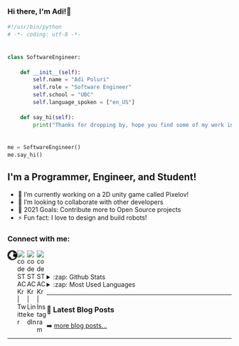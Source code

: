 ### Hi there, I'm Adi!👋

```python
#!/usr/bin/python
# -*- coding: utf-8 -*-


class SoftwareEngineer:

    def __init__(self):
        self.name = "Adi Poluri"
        self.role = "Software Engineer"
        self.school = "UBC"
        self.language_spoken = ["en_US"]
        
    def say_hi(self):
        print("Thanks for dropping by, hope you find some of my work interesting.")
        
        
me = SoftwareEngineer()
me.say_hi()
```

## I'm a Programmer, Engineer, and Student!

- 🔭 I’m currently working on a 2D unity game called Pixelov!
- 👯 I’m looking to collaborate with other developers
- 🥅 2021 Goals: Contribute more to Open Source projects
- ⚡ Fun fact: I love to design and build robots!

### Connect with me:

[<img align="left" alt="codeSTACKr.com" width="22px" src="https://raw.githubusercontent.com/iconic/open-iconic/master/svg/globe.svg" />][website]
[<img align="left" alt="codeSTACKr | Twitter" width="22px" src="https://cdn.jsdelivr.net/npm/simple-icons@v3/icons/twitter.svg" />][twitter]
[<img align="left" alt="codeSTACKr | LinkedIn" width="22px" src="https://cdn.jsdelivr.net/npm/simple-icons@v3/icons/linkedin.svg" />][linkedin]
[<img align="left" alt="codeSTACKr | Instagram" width="22px" src="https://cdn.jsdelivr.net/npm/simple-icons@v3/icons/instagram.svg" />][instagram]

<br/>
<br/>
<br/>


<details>
  <summary>:zap: Github Stats</summary>

  [![Anurag's github stats](https://github-readme-stats.vercel.app/api?username=adipoluri&count_private=true)](https://github.com/anuraghazra/github-readme-stats)
 
</details>

<details>
  <summary>:zap: Most Used Languages</summary>
  
  [![Top Langs](https://github-readme-stats.vercel.app/api/top-langs/?username=adipoluri&hide=tcl)](https://github.com/anuraghazra/github-readme-stats)
  
</details>
  
---

### 📕 Latest Blog Posts

<!-- BLOG-POST-LIST:START -->
<!-- BLOG-POST-LIST:END -->

➡️ [more blog posts...](https://adipoluri.com/blogs)

---


[website]: https://adipoluri.com
[twitter]: https://twitter.com/adipoluri
[instagram]: https://instagram.com/adi.poluri
[linkedin]: https://www.linkedin.com/in/adityapoluri/
